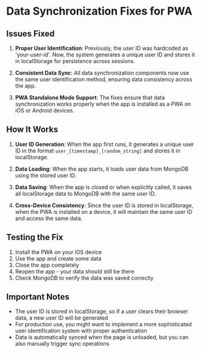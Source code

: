 # Data Synchronization Fixes for PWA

## Issues Fixed

1. **Proper User Identification**: Previously, the user ID was hardcoded as 'your-user-id'. Now, the system generates a unique user ID and stores it in localStorage for persistence across sessions.

2. **Consistent Data Sync**: All data synchronization components now use the same user identification method, ensuring data consistency across the app.

3. **PWA Standalone Mode Support**: The fixes ensure that data synchronization works properly when the app is installed as a PWA on iOS or Android devices.

## How It Works

1. **User ID Generation**: When the app first runs, it generates a unique user ID in the format `user_[timestamp]_[random_string]` and stores it in localStorage.

2. **Data Loading**: When the app starts, it loads user data from MongoDB using the stored user ID.

3. **Data Saving**: When the app is closed or when explicitly called, it saves all localStorage data to MongoDB with the same user ID.

4. **Cross-Device Consistency**: Since the user ID is stored in localStorage, when the PWA is installed on a device, it will maintain the same user ID and access the same data.

## Testing the Fix

1. Install the PWA on your iOS device
2. Use the app and create some data
3. Close the app completely
4. Reopen the app - your data should still be there
5. Check MongoDB to verify the data was saved correctly

## Important Notes

- The user ID is stored in localStorage, so if a user clears their browser data, a new user ID will be generated
- For production use, you might want to implement a more sophisticated user identification system with proper authentication
- Data is automatically synced when the page is unloaded, but you can also manually trigger sync operations